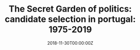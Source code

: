 ---
title: 'The Secret Garden of politics: candidate selection in portugal: 1975-2019'
summary: 'The current project aims to make the most comprehensive data collection on candidate selection in Portugal. According to our codebook, our data collection effort will cover all national elections in Portugal since democratization, from 1975 through 2019. To the best of my knowledge, there are only two countries in Europe for which individual-level data for all candidates have been collected for an extended period of observation: the United Kingdom (van Heerde-Hudson and Campbell 2015) and Norway (Fiva and Smith 2017). Our goal is to retrieve information on all candidates, for all political parties, even for those who have not garnered sufficient support to elect a representative to parliament. 
- Funded by Francisco Manuel dos Santos Foundation
- 100.000 Euros
- Role: PI'


tags:
  - data collection
date: '2018-11-30T00:00:00Z'

# Optional external URL for project (replaces project detail page).
external_link: 'https://www.ics.ulisboa.pt/en/projeto/o-jardim-secreto-da-politica'

url_code: ''
url_pdf: ''
url_slides: ''
url_video: ''

# Slides (optional).
#   Associate this project with Markdown slides.
#   Simply enter your slide deck's filename without extension.
#   E.g. `slides = "example-slides"` references `content/slides/example-slides.md`.
#   Otherwise, set `slides = ""`.
slides: ""
---